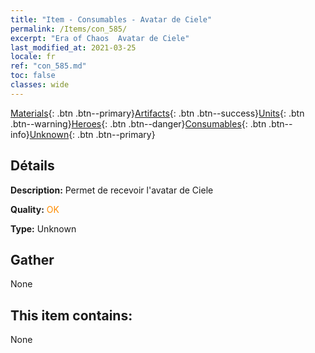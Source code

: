 ```yaml
---
title: "Item - Consumables - Avatar de Ciele"
permalink: /Items/con_585/
excerpt: "Era of Chaos  Avatar de Ciele"
last_modified_at: 2021-03-25
locale: fr
ref: "con_585.md"
toc: false
classes: wide
---
```

 [Materials](/fr/Items/){: .btn .btn--primary}[Artifacts](/fr/Items/Artifacts/){: .btn .btn--success}[Units](/fr/Items/Units/){: .btn .btn--warning}[Heroes](/fr/Items/Heroes/){: .btn .btn--danger}[Consumables](/fr/Items/Consumables/){: .btn .btn--info}[Unknown](/fr/Items/Unknown/){: .btn .btn--primary}

## Détails
 **Description:** Permet de recevoir l'avatar de Ciele

 **Quality:** <span style="color: #FF8C00">OK</span>

 **Type:** Unknown

## Gather

  None

## This item contains:

  None

